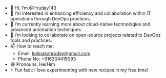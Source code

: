 - 👋 Hi, I’m @Hruday143
- 👀 I’m interested in enhancing efficiency and collaboration within IT operations through DevOps practices.
- 🌱 I’m currently learning more about cloud-native technologies and advanced automation techniques.
- 💞️ I’m looking to collaborate on open-source projects related to DevOps tools and practices.
- 📫 How to reach me: 
  - Email: kolipakahruday@gmail.com  
  - Phone No: +916304415093  
- 😄 Pronouns: He/Him
- ⚡ Fun fact: I love experimenting with new recipes in my free time!

<!---
Hruday143/Hruday143 is a ✨ special ✨ repository because its `README.md` (this file) appears on your GitHub profile.
You can click the Preview link to take a look at your changes.
--->
